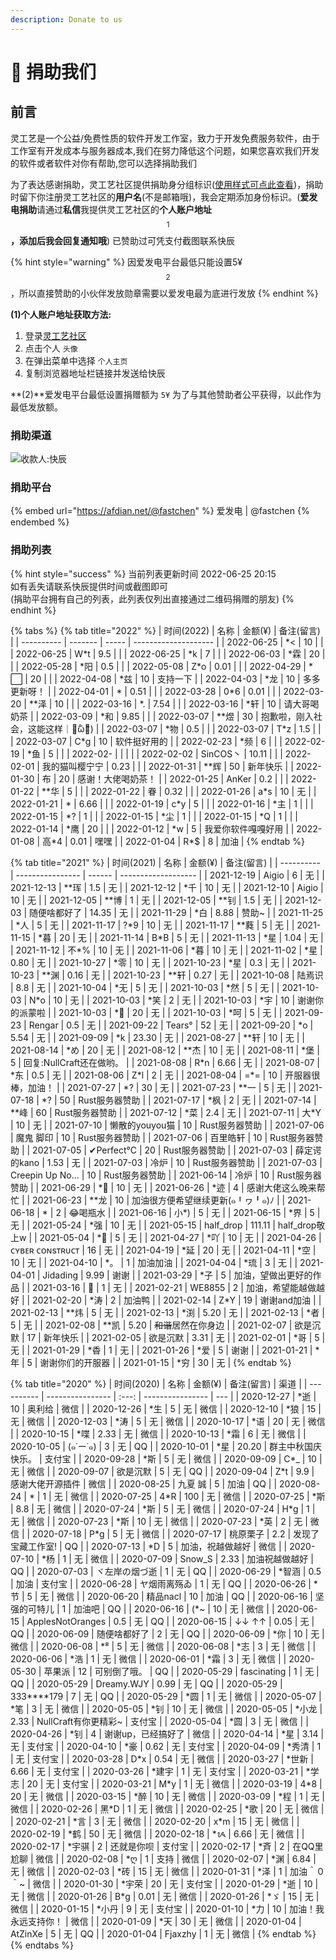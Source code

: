 ```yaml
---
description: Donate to us
---
```


# 📝 捐助我们

## 前言

灵工艺是一个公益/免费性质的软件开发工作室，致力于开发免费服务软件，由于工作室有开发成本与服务器成本,我们在努力降低这个问题，如果您喜欢我们开发的软件或者软件对你有帮助,您可以选择捐助我们

为了表达感谢捐助，灵工艺社区提供捐助身分组标识([使用样式可点此查看](https://nullcraft.org/u/nullcraft))，捐助时留下你注册灵工艺社区的**用户名**(不是邮箱哦)，我会定期添加身份标识。(**爱发电捐助**请通过**私信**我提供灵工艺社区的**个人账户地址**$$^1$$**，添加后我会回复通知哦**) 已赞助过可凭支付截图联系快辰

{% hint style="warning" %}
因爱发电平台最低只能设置5¥$$^2$$，所以直接赞助的小伙伴发放勋章需要以爱发电最为底进行发放
{% endhint %}

**(1)个人账户地址获取方法:**

1. 登录[灵工艺社区](https://nullcraft.org/)
2. 点击个人 `头像`
3. 在弹出菜单中选择 `个人主页`
4. 复制浏览器地址栏链接并发送给快辰

**(2)**爱发电平台最低设置捐赠额为 `5¥` 为了与其他赞助者公平获得，以此作为最低发放额。

### 捐助渠道

![收款人:快辰](.gitbook/assets/pay\_all.png)

### 捐助平台

{% embed url="https://afdian.net/@fastchen" %}
爱发电 | @fastchen
{% endembed %}

### 捐助列表

{% hint style="success" %}
当前列表更新时间 2022-06-25 20:15\
如有丢失请联系快辰提供时间或截图即可\
(捐助平台拥有自己的列表，此列表仅列出直接通过二维码捐赠的朋友)
{% endhint %}

{% tabs %}
{% tab title="2022" %}
| 时间(2022)   | 名称      | 金额(¥) | 备注(留言)               |
| ---------- | ------- | ----- | -------------------- |
| 2022-06-25 | \*<     | 10    |                      |
| 2022-06-25 | W\*t    | 9.5   |                      |
| 2022-06-25 |    \*k  | 7     |                      |
| 2022-06-03 | \*霖     | 20    |                      |
| 2022-05-28 | \*阳     | 0.5   |                      |
| 2022-05-08 | Z\*o    | 0.01  |                      |
| 2022-04-29 | \* ⬜    | 20    |                      |
| 2022-04-08 | \*兹     | 10    | 支持一下                 |
| 2022-04-03 | \*龙     | 10    | 多多更新呀！               |
| 2022-04-01 | \*      | 0.51  |                      |
| 2022-03-28 | 0\*6    | 0.01  |                      |
| 2022-03-20 | \*\*泽   | 10    |                      |
| 2022-03-16 | \*.     | 7.54  |                      |
| 2022-03-16 | \*轩     | 10    | 请大哥喝奶茶               |
| 2022-03-09 | \*和     | 9.85  |                      |
| 2022-03-07 | \*\*煜   | 30    | 抱歉啦，刚入社会，这能这样｜･᷄ὢ･᷅) |
| 2022-03-07 | \*物     | 0.5   |                      |
| 2022-03-07 | T\*z    | 1.5   |                      |
| 2022-03-07 | C\*g    | 10    | 软件挺好用的               |
| 2022-02-23 | \*频     | 6     |                      |
| 2022-02-19 | \*鱼     | 5     |                      |
| 2022-02-   |         |       |                      |
| 2022-02-02 | SinCOS丶 | 10.11 |                      |
| 2022-02-01 | 我的猫叫樱宁宁 | 0.23  |                      |
| 2022-01-31 | \*\*辉   | 50    | 新年快乐                 |
| 2022-01-30 | 布       | 20    | 感谢！大佬喝奶茶！            |
| 2022-01-25 | AnKer   | 0.2   |                      |
| 2022-01-22 | \*\*华   | 5     |                      |
| 2022-01-22 | 眷       | 0.32  |                      |
| 2022-01-26 | a\*s    | 10    | 无                    |
| 2022-01-21 | \*      | 6.66  |                      |
| 2022-01-19 | c\*y    | 5     |                      |
| 2022-01-16 | \*主     | 1     |                      |
| 2022-01-15 | \*?     | 1     |                      |
| 2022-01-15 | \*尘     | 1     |                      |
| 2022-01-15 | \*Q     | 1     |                      |
| 2022-01-14 | \*鹰     | 20    |                      |
| 2022-01-12 | \*w     | 5     | 我爱你软件嘎嘎好用            |
| 2022-01-08 | 高\*4    | 0.01  | 嘿嘿                   |
| 2022-01-04 | R\*$    | 8     | 加油                   |
{% endtab %}

{% tab title="2021" %}
| 时间(2021)   | 名称               | 金额(¥)  | 备注(留言)              |
| ---------- | ---------------- | ------ | ------------------- |
| 2021-12-19 | Aigio            | 6      | 无                   |
| 2021-12-13 | \*\*珲            | 1.5    | 无                   |
| 2021-12-12 | \*千              | 10     | 无                   |
| 2021-12-10 | Aigio            | 10     | 无                   |
| 2021-12-05 | \*\*博            | 1      | 无                   |
| 2021-12-05 | \*\*钊            | 1.5    | 无                   |
| 2021-12-03 | 随便啥都好了           | 14.35  | 无                   |
| 2021-11-29 | \*白              | 8.88   | 赞助\~                |
| 2021-11-25 | \*人              | 5      | 无                   |
| 2021-11-17 | ?\*9             | 10     | 无                   |
| 2021-11-17 | \*\*蕤            | 5      | 无                   |
| 2021-11-15 | \*暮              | 20     | 无                   |
| 2021-11-14 | B\*B             | 5      | 无                   |
| 2021-11-13 | \*星              | 1.04   | 无                   |
| 2021-11-12 | 不\*%             | 10     | 无                   |
| 2021-11-06 | \*暮              | 10     | 无                   |
| 2021-11-02 | \*星              | 0.80   | 无                   |
| 2021-10-27 | \*零              | 10     | 无                   |
| 2021-10-23 | \*星              | 0.3    | 无                   |
| 2021-10-23 | \*\*渊            | 0.16   | 无                   |
| 2021-10-23 | \*\*轩            | 0.27   | 无                   |
| 2021-10-08 | 陆焉识              | 8.8    | 无                   |
| 2021-10-04 | \*无              | 5      | 无                   |
| 2021-10-03 | \*然              | 5      | 无                   |
| 2021-10-03 | N\*o             | 10     | 无                   |
| 2021-10-03 | \*笑              | 2      | 无                   |
| 2021-10-03 | \*宇              | 10     | 谢谢你的派蒙啦             |
| 2021-10-03 | \*🍃             | 20     | 无                   |
| 2021-10-03 | \*呵              | 5      | 无                   |
| 2021-09-23 | Rengar           | 0.5    | 无                   |
| 2021-09-22 | Tears°           | 52     | 无                   |
| 2021-09-20 | \*o              | 5.54   | 无                   |
| 2021-09-09 | \*k              | 23.30  | 无                   |
| 2021-08-27 | \*\*轩            | 10     | 无                   |
| 2021-08-14 | \*め              | 20     | 无                   |
| 2021-08-12 | \*\*杰            | 10     | 无                   |
| 2021-08-11 | \*堡              | 5      | 回复:NullCraft还在做哟。   |
| 2021-08-08 | R\*n             | 6.66   | 无                   |
| 2021-08-07 | \*东              | 0.5    | 无                   |
| 2021-08-06 | Z\*l             | 2      | 无                   |
| 2021-08-04 | =\*=             | 10     | 开服器很棒，加油！           |
| 2021-07-27 | \*?              | 30     | 无                   |
| 2021-07-23 | \*\*一            | 5      | 无                   |
| 2021-07-18 | \*?              | 50     | Rust服务器赞助           |
| 2021-07-17 | \*枫              | 2      | 无                   |
| 2021-07-14 | \*\*峰            | 60     | Rust服务器赞助           |
| 2021-07-12 | \*菜              | 2.4    | 无                   |
| 2021-07-11 | 大\*Y             | 10     | 无                   |
| 2021-07-10 | 懒散的youyou猫       | 10     | Rust服务器赞助           |
| 2021-07-06 | 魔鬼 脚印            | 10     | Rust服务器赞助           |
| 2021-07-06 | 百里皓轩             | 10     | Rust服务器赞助           |
| 2021-07-05 | ✔Perfect°C       | 20     | Rust服务器赞助           |
| 2021-07-03 | 薛定谔的kano         | 1.53   | 无                   |
| 2021-07-03 | 冷炉               | 10     | Rust服务器赞助           |
| 2021-07-03 | Creepin Up No... | 10     | Rust服务器赞助           |
| 2021-06-14 | 冷炉               | 10     | Rust服务器赞助           |
| 2021-06-29 | \*🌟             | 10     | 无                   |
| 2021-06-26 | \*迹              | 4      | 感谢大佬这么晚来帮忙          |
| 2021-06-23 | \*\*龙            | 10     | 加油很方便希望继续更新(๑╹ヮ╹๑)ﾉ |
| 2021-06-18 | \*               | 2      | 😂喝瓶水               |
| 2021-06-16 | 小\*)             | 5      | 无                   |
| 2021-06-15 | \*界              | 5      | 无                   |
| 2021-05-24 | \*强              | 10     | 无                   |
| 2021-05-15 | half\_drop       | 111.11 | half\_drop敬上w       |
| 2021-05-04 | \*🤡             | 5      | 无                   |
| 2021-04-27 | \*吖              | 10     | 无                   |
| 2021-04-26 | ᴄʏʙᴇʀ ᴄᴏɴsᴛʀᴜᴄᴛ  | 16     | 无                   |
| 2021-04-19 | \*延              | 20     | 无                   |
| 2021-04-11 | \*空              | 10     | 无                   |
| 2021-04-10 | \*。              | 1      | 加油加油                |
| 2021-04-04 | \*琉              | 3      | 无                   |
| 2021-04-01 | Jidading         | 9.99   | 谢谢                  |
| 2021-03-29 | \*子              | 5      | 加油，望做出更好的作品         |
| 2021-03-16 | 🍜               | 1      | 无                   |
| 2021-02-21 | WE8855           | 2      | 加油，希望能越做越好          |
| 2021-02-20 | \*涛              | 2      | 加油鸭                 |
| 2021-02-14 | Z\*Y             | 19     | 谢谢and加油             |
| 2021-02-13 | \*\*炜            | 5      | 无                   |
| 2021-02-13 | \*渕              | 5.20   | 无                   |
| 2021-02-13 | \*者              | 5      | 无                   |
| 2021-02-08 | \*\*凯            | 5.20   | ~~和谐~~居然在你身边        |
| 2021-02-07 | 欲是沉默             | 17     | 新年快乐                |
| 2021-02-05 | 欲是沉默             | 3.31   | 无                   |
| 2021-02-01 | \*哥              | 5      | 无                   |
| 2021-01-29 | \*稥              | 1      | 无                   |
| 2021-01-26 | \*爱              | 5      | 谢谢                  |
| 2021-01-21 | \*年              | 5      | 谢谢你们的开服器            |
| 2021-01-15 | \*穷              | 30     | 无                   |
{% endtab %}

{% tab title="2020" %}
| 时间(2020)   | 名称               | 金额(¥) | 备注(留言)           | 渠道  |
| ---------- | ---------------- | :---: | ---------------- | --- |
| 2020-12-27 | \*逝              |   10  | 奥利给              | 微信  |
| 2020-12-26 | \*生              |   5   | 无                | 微信  |
| 2020-12-10 | \*狼              |   15  | 无                | 微信  |
| 2020-12-03 | \*涛              |   5   | 无                | 微信  |
| 2020-10-17 | \*语              |   20  | 无                | 微信  |
| 2020-10-15 | \*喋              |  2.33 | 无                | 微信  |
| 2020-10-13 | \*霜              |   6   | 无                | 微信  |
| 2020-10-05 | (๑˙ー˙๑)          |   3   | 无                | QQ  |
| 2020-10-01 | \*星              | 20.20 | 群主中秋国庆快乐。        | 支付宝 |
| 2020-09-28 | \*斯              |   5   | 无                | 微信  |
| 2020-09-09 | C\*\_            |   10  | 无                | 微信  |
| 2020-09-07 | 欲是沉默             |   5   | 无                | QQ  |
| 2020-09-04 | Z\*t             |  9.9  | 感谢大佬开源插件         | 微信  |
| 2020-08-25 | 九夏 誠             |   5   | 加油               | QQ  |
| 2020-08-24 | \*               |   1   | 无                | 微信  |
| 2020-07-25 | 4\*R             |  100  | 无                | 微信  |
| 2020-07-25 | \*斯              |  8.8  | 无                | 微信  |
| 2020-07-24 | \*斯              |   5   | 无                | 微信  |
| 2020-07-24 | H\*g             |   1   | 无                | 微信  |
| 2020-07-23 | \*斯              |   10  | 无                | 微信  |
| 2020-07-23 | \*英              |   2   | 无                | 微信  |
| 2020-07-18 | P\*g             |   5   | 无                | 微信  |
| 2020-07-17 | 桃原栗子             |  2.2  | 发现了宝藏工作室!        | QQ  |
| 2020-07-13 | \*D              |   5   | 加油，祝越做越好         | 微信  |
| 2020-07-10 | \*杨              |   1   | 无                | 微信  |
| 2020-07-09 | Snow\_S          |  2.33 | 加油祝越做越好          | QQ  |
| 2020-07-03 | ヾ左岸の烟づ逝          |   1   | 无                | QQ  |
| 2020-06-29 | \*智涵             |  0.5  | 加油               | 支付宝 |
| 2020-06-28 | ヤ烟雨离殇ゐ           |   1   | 无                | QQ  |
| 2020-06-26 | \*节              |   5   | 无                | 微信  |
| 2020-06-20 | 精品nacl           |   10  | 加油               | QQ  |
| 2020-06-16 | 坚强的可特儿           |   1   | 加油吧              | QQ  |
| 2020-06-16 | (\*\~            |   10  | 无                | 微信  |
| 2020-06-15 | ApplesNotOranges |  0.5  | 无                | QQ  |
| 2020-06-15 | ↓↓ ↑↑            |  0.05 | 无                | QQ  |
| 2020-06-09 | 随便啥都好了           |   2   | 无                | QQ  |
| 2020-06-09 | \*你              |   10  | 无                | 微信  |
| 2020-06-08 | \*⁸              |   5   | 无                | 微信  |
| 2020-06-08 | \*志              |   3   | 无                | 微信  |
| 2020-06-06 | \*浩              |   1   | 无                | 微信  |
| 2020-06-01 | \*霜              |   3   | 无                | 微信  |
| 2020-05-30 | 苹果派              |   12  | 可别倒了哦。           | QQ  |
| 2020-05-29 | fascinating      |   1   | 无                | QQ  |
| 2020-05-29 | Dreamy.WJY       |  0.99 | 无                | QQ  |
| 2020-05-29 | 333\*\*\*\*179   |   7   | 无                | QQ  |
| 2020-05-29 | \*圆              |   1   | 无                | 微信  |
| 2020-05-07 | \*笔              |   3   | 无                | 微信  |
| 2020-05-05 | \*钊              |   10  | 无                | 微信  |
| 2020-05-05 | \*小龙             |  2.33 | NullCraft有你更精彩\~ | 支付宝 |
| 2020-05-04 | \*圆              |   3   | 无                | 微信  |
| 2020-04-26 | \*钊              |   4   | 谢谢up，已经搞好了       | 微信  |
| 2020-04-14 | \*星              |  3.14 | 无                | 支付宝 |
| 2020-04-10 | \*豪              |  0.62 | 无                | 支付宝 |
| 2020-04-09 | \*秀清             |   1   | 无                | 支付宝 |
| 2020-03-28 | D\*x             |  0.54 | 无                | 微信  |
| 2020-03-27 | \*世新             |  6.66 | 无                | 支付宝 |
| 2020-03-26 | \*建宇             |   1   | 无                | 支付宝 |
| 2020-03-21 | \*学志             |   20  | 无                | 支付宝 |
| 2020-03-21 | M\*y             |   1   | 无                | 微信  |
| 2020-03-19 | 4\*8             |   20  | 无                | 微信  |
| 2020-03-15 | \*醉              |   10  | 无                | 微信  |
| 2020-03-09 | \*程              |   1   | 无                | 微信  |
| 2020-02-26 | 黑\*D             |   1   | 无                | 微信  |
| 2020-02-25 | \*歌              |   20  | 无                | 微信  |
| 2020-02-21 | \*言              |   3   | 无                | 微信  |
| 2020-02-20 | x\*m             |   15  | 无                | 微信  |
| 2020-02-19 | \*鹤              |   50  | 无                | 微信  |
| 2020-02-18 | \*ᝰ              |  6.66 | 无                | 微信  |
| 2020-02-17 | \*宇骐             |   2   | 还就是你呗            | 支付宝 |
| 2020-02-17 | \*斉              |   2   | 在QQ里尬聊           | 微信  |
| 2020-02-08 | \*ღ              |   1   | 支持               | 微信  |
| 2020-02-07 | \*渊              |  6.84 | 无                | 微信  |
| 2020-02-03 | \*砖              |   15  | 无                | 微信  |
| 2020-01-31 | \*泽              |   1   | 加油＾０＾\~          | 微信  |
| 2020-01-30 | \*宇荣             |   20  | 无                | 支付宝 |
| 2020-01-29 | \*逝              |   10  | 无                | 微信  |
| 2020-01-26 | B\*g             |  0.01 | 无                | 微信  |
| 2020-01-26 | \*ゞ              |   15  | 无                | 微信  |
| 2020-01-15 | \*小丹             |   9   | 无                | 支付宝 |
| 2020-01-10 | \*力              |   10  | 加油！我永远支持你！       | 微信  |
| 2020-01-09 | \*天              |   30  | 无                | 微信  |
| 2020-01-04 | AtZinXe          |   5   | 无                | QQ  |
| 2020-01-04 | Fjaxzhy          |   1   | 无                | 微信  |
{% endtab %}
{% endtabs %}
